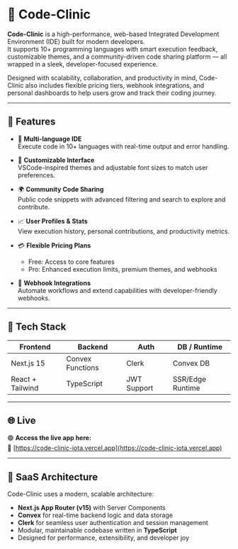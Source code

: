 # 🧠 Code-Clinic

**Code-Clinic** is a high-performance, web-based Integrated Development Environment (IDE) built for modern developers.  
It supports 10+ programming languages with smart execution feedback, customizable themes, and a community-driven code sharing platform — all wrapped in a sleek, developer-focused experience.

Designed with scalability, collaboration, and productivity in mind, Code-Clinic also includes flexible pricing tiers, webhook integrations, and personal dashboards to help users grow and track their coding journey.

---

## 🚀 Features

- 🧠 **Multi-language IDE**  
  Execute code in 10+ languages with real-time output and error handling.

- 🎨 **Customizable Interface**  
  VSCode-inspired themes and adjustable font sizes to match user preferences.

- 🌍 **Community Code Sharing**  
  Public code snippets with advanced filtering and search to explore and contribute.

- 📈 **User Profiles & Stats**  
  View execution history, personal contributions, and productivity metrics.

- 💳 **Flexible Pricing Plans**  
  - Free: Access to core features  
  - Pro: Enhanced execution limits, premium themes, and webhooks

- 🔗 **Webhook Integrations**  
  Automate workflows and extend capabilities with developer-friendly webhooks.

---

## 🧱 Tech Stack

| Frontend          | Backend           | Auth         | DB / Runtime |
|-------------------|-------------------|--------------|--------------|
| Next.js 15        | Convex Functions  | Clerk        | Convex DB    |
| React + Tailwind  | TypeScript        | JWT Support  | SSR/Edge Runtime |

---
## 🌐 Live 

🟢 **Access the live app here:**  
🔗 [https://code-clinic-iota.vercel.app](https://code-clinic-iota.vercel.app)

---

## 🧠 SaaS Architecture

Code-Clinic uses a modern, scalable architecture:

- **Next.js App Router (v15)** with Server Components
- **Convex** for real-time backend logic and data storage
- **Clerk** for seamless user authentication and session management
- Modular, maintainable codebase written in **TypeScript**
- Designed for performance, extensibility, and developer joy
